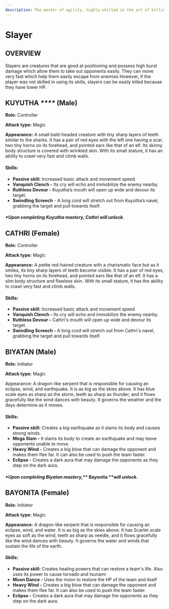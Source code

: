 ```yaml
---
description: The master of agility, highly-skilled in the art of killing!
---
```


# Slayer

## OVERVIEW

Slayers are creatures that are good at positioning and possess high burst damage which allow them to take out opponents easily. They can move very fast which help them easily escape from enemies However, if the player was not skilled in using its skills, slayers can be easily killed because they have lower HP.

## **KUYUTHA **_****_** (Male)**

**Role:** Controller

**Attack type:** Magic

**Appearance:** A small bald-headed creature with tiny sharp layers of teeth similar to the sharks. It has a pair of red eyes with the left one having a scar, two tiny horns on its forehead, and pointed ears like that of an elf. Its skinny body structure is covered with wrinkled skin. With its small stature, it has an ability to crawl very fast and climb walls.

#### **Skills:**

* **Passive skill:**  Increased basic attack and movement speed
* **Vanquish Clench -** Its cry will echo and immobilize the enemy nearby.
* **Ruthless Devour -** Kuyutha’s mouth will open up wide and devour its target.
* **Swindling Screech** - A long cord will stretch out from Kuyutha’s navel, grabbing the target and pull towards itself.

#### _**\*Upon completing Kuyutha mastery, Cathri will unlock.**_

## **CATHRI (Female)**

**Role:** Controller

**Attack type:** Magic

**Appearance:** A petite red-haired creature with a charismatic face but as it smiles, its tiny sharp layers of teeth become visible. It has a pair of red eyes, two tiny horns on its forehead, and pointed ears like that of an elf. It has a slim body structure and flawless skin. With its small stature, it has the ability to crawl very fast and climb walls.

#### **Skills:**

* **Passive skill:** Increased basic attack and movement speed
* **Vanquish Clench -** Its cry will echo and immobilize the enemy nearby.
* **Ruthless Devour -** Cathri's mouth will open up wide and devour its target.
* **Swindling Screech -** A long cord will stretch out from Cathri's navel, grabbing the target and pull towards itself.

## **BIYATAN (Male)**

**Role:** Initiator

**Attack type:** Magic

Appearance: A dragon-like serpent that is responsible for causing an eclipse, wind, and earthquake. It is as big as the skies above. It has blue scale eyes as sharp as the storm, teeth as sharp as thunder, and it flows gracefully like the wind dances with beauty. It governs the weather and the days determine as it moves.

#### **Skills:**

* **Passive skill:** Creates a big earthquake as it slams its body and causes strong winds.
* **Mega Slam -** It slams its body to create an earthquake and may leave opponents unable to move.
* **Heavy Wind -** Creates a big blow that can damage the opponent and makes them flee far. It can also be used to push the team faster.
* **Eclipse -** Creates a dark aura that may damage the opponents as they step on the dark aura.

#### _**\*Upon completing Biyatan mastery,**_** Bayonita **_**will unlock.**_

## **BAYONITA (Female)**

**Role:** Initiator

**Attack type:** Magic

**Appearance:** A dragon-like serpent that is responsible for causing an eclipse, wind, and water. It is as big as the skies above. It has Scarlet scale eyes as soft as the wind, teeth as sharp as needle, and it flows gracefully like the wind dances with beauty. It governs the water and winds that sustain the life of the earth.

#### **Skills:**

* **Passive skill:** Creates healing powers that can restore a team's life. Also uses its power to cause tornado and tsunami
* **Moon Dance -** Uses the moon to restore the HP of the team and itself
* **Heavy Wind -** Creates a big blow that can damage the opponent and makes them flee far. It can also be used to push the team faster.
* **Eclipse -** Creates a dark aura that may damage the opponents as they step on the dark aura.

